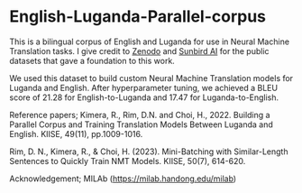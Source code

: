 # English-Luganda-Parallel-corpus
This is a bilingual corpus of English and Luganda for use in Neural Machine Translation tasks. I give credit to [Zenodo](https://zenodo.org/record/4764039#.YqXWwDdBy3K) and [Sunbird AI](https://sunbird.ai/2021/06/) for the public datasets that gave a foundation to this work. 

We used this dataset to build custom Neural Machine Translation models for Luganda and English. After hyperparameter tuning, we achieved a BLEU score of 21.28 for English-to-Luganda and 17.47 for Luganda-to-English. 

Reference papers;
Kimera, R., Rim, D.N. and Choi, H., 2022. Building a Parallel Corpus and Training Translation Models Between Luganda and English. KIISE, 49(11), pp.1009-1016.

Rim, D. N., Kimera, R., & Choi, H. (2023). Mini-Batching with Similar-Length Sentences to Quickly Train NMT Models. KIISE, 50(7), 614-620.

Acknowledgement; MILAb (https://milab.handong.edu/milab)
